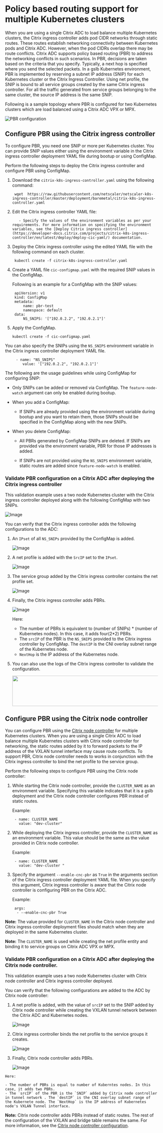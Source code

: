 # Policy based routing support for multiple Kubernetes clusters

When you are using a single Citrix ADC to load balance multiple Kubernetes clusters, the Citrix ingress controller adds pod CIDR networks through static routes. These routes establish networking connectivity between Kubernetes pods and Citrix ADC. However, when the pod CIDRs overlap there may be route conflicts. Citrix ADC supports policy based routing (PBR) to address the networking conflicts in such scenarios. In PBR, decisions are taken based on the criteria that you specify. Typically, a next hop is specified where you send the selected packets. In a gslb Kubernetes environment, PBR is implemented by reserving a subnet IP address (SNIP) for each Kubernetes cluster or the Citrix Ingress Controller. Using net profile, the SNIP is bound to all service groups created by the same Citrix ingress controller. For all the traffic generated from service groups belonging to the same cluster, the source IP address is the same SNIP.

Following is a sample topology where PBR is configured for two Kubernetes clusters which are load balanced using a Citrix ADC VPX or MPX.

![PBR configuration](../media/pbr.jpg)

## Configure PBR using the Citrix ingress controller

To configure PBR, you need one SNIP or more per Kubernetes cluster. You can provide SNIP values either using the environment variable in the Citrix ingress controller deployment YAML file during bootup or using ConfigMap.

Perform the following steps to deploy the Citrix ingress controller and configure PBR using ConfigMap.

1. Download the `citrix-k8s-ingress-controller.yaml` using the following command:

        wget  https://raw.githubusercontent.com/netscaler/netscaler-k8s-ingress-controller/master/deployment/baremetal/citrix-k8s-ingress-controller.yaml

2. Edit the Citrix ingress controller YAML file:
  
          - Specify the values of the environment variables as per your requirements. For more information on specifying the environment variables, see the [Deploy Citrix ingress controller](https://developer-docs.citrix.com/projects/citrix-k8s-ingress-controller/en/latest/deploy/deploy-cic-yaml/) documentation.

3. Deploy the Citrix ingress controller using the edited YAML file with the following command on each cluster.

        kubectl create -f citrix-k8s-ingress-controller.yaml

4. Create a YAML file `cic-configmap.yaml` with the required SNIP values in the ConfigMap.

    Following is an example for a ConfigMap with the SNIP values:

        
        apiVersion: v1
        kind: ConfigMap
        metadata:
            name: pbr-test
            namespace: default
        data:
            NS_SNIPS: '["192.0.2.2", "192.0.2.1"]'
        

5. Apply the ConfigMap.
   
       kubectl create -f cic-configmap.yaml

You can also specify the SNIPs using the `NS_SNIPS` environment variable in the Citrix ingress controller deployment YAML file.

         - name: "NS_SNIPS"
            value: '["192.0.2.2", "192.0.2.1"]'

The following are the usage guidelines while using ConfigMap for configuring SNIP:

- Only SNIPs can be added or removed via ConfigMap. The `feature-node-watch` argument can only be enabled during bootup.

- When you add a ConfigMap:
   
    - If SNIPs are already provided using the environment variable during bootup and you want to retain them, those SNIPs should be specified in the ConfigMap along with the new SNIPs.

- When you delete ConfigMap:
  
    - All PBRs generated by ConfigMap SNIPs are deleted. If SNIPs are provided via the environment variable, PBR for those IP addresses is added.

    - If SNIPs are not provided using the `NS_SNIPS` environment variable, static routes are added since `feature-node-watch` is enabled.


### Validate PBR configuration on a Citrix ADC after deploying the Citrix ingress controller

This validation example uses a two node Kubernetes cluster with the Citrix ingress controller deployed along with the following ConfigMap with two SNIPs.

   ![Image](https://user-images.githubusercontent.com/46886297/117246195-cf68b400-ae59-11eb-9986-14e53ae98701.png)

You can verify that the Citrix ingress controller adds the following configurations to the ADC:

 1. An `IPset` of all `NS_SNIPs` provided by the ConfigMap is added.
 
       ![Image](https://user-images.githubusercontent.com/46886297/117246342-19519a00-ae5a-11eb-8e65-70944c24ef51.png)

 2. A net profile is added with the `SrcIP` set to the `IPset`.

       ![Image](https://user-images.githubusercontent.com/46886297/117246445-4736de80-ae5a-11eb-8f0e-fd1829d6343d.png)

 3. The service group added by the Citrix ingress controller contains the net profile set.

       ![Image](https://user-images.githubusercontent.com/46886297/117246742-c4faea00-ae5a-11eb-8e1d-fe0878066b6c.png)

4. Finally, the Citrix ingress controller adds PBRs.

    ![Image](https://user-images.githubusercontent.com/46886297/117247049-3c307e00-ae5b-11eb-8130-2895384113ce.png)
    
    Here:
    - The number of PBRs is equivalent to (number of SNIPs) * (number of Kubernetes nodes). In this case, it adds four(2*2) PBRs.
    - The `srcIP` of the PBR is the `NS_SNIPS` provided to the Citrix ingress controller by ConfigMap. The `destIP` is the CNI overlay subnet range of the Kubernetes node.
    - `NextHop` is the IP address of the Kubernetes node. 

5. You can also use the logs of the Citrix ingress controller to validate the configuration.

     <img src="https://user-images.githubusercontent.com/46886297/117247896-b1e91980-ae5c-11eb-8fbb-177c1db7ceb2.png" width="1200" height="100">

## Configure PBR using the Citrix node controller

You can configure PBR using the [Citrix node controller](https://github.com/citrix/citrix-k8s-node-controller) for multiple Kubernetes clusters. When you are using a single Citrix ADC to load balance multiple Kubernetes clusters with Citrix node controller for networking, the static routes added by it to forward packets to the IP address of the VXLAN tunnel interface may cause route conflicts. To support PBR, Citrix node controller needs to works in conjunction with the Citrix ingress controller to bind the net profile to the service group. 

Perform the following steps to configure PBR using the Citrix node controller:

1. While starting the Citrix node controller, provide the `CLUSTER_NAME` as an environment variable. Specifying this variable indicates that it is a gslb deployment and the Citrix node controller configures PBR instead of static routes.  
    
    Example:

        - name: CLUSTER_NAME 
          value: "dev-cluster"

2. While deploying the Citrix ingress controller, provide the `CLUSTER_NAME` as an environment variable. This value should be the same as the value provided in Citrix node controller.

    Example:  

        - name: CLUSTER_NAME  
          value: "dev-cluster "

1. Specify the argument `--enable-cnc-pbr` as `True` in the arguments section of the Citrix ingress controller deployment YAML file. When you specify this argument, Citrix ingress controller is aware that the Citrix node controller is configuring PBR on the Citrix ADC.

    Example:

        args: 
         - --enable-cnc-pbr True          

**Note:** The value provided for `CLUSTER_NAME` in the Citrix node controller and Citrix ingress controller deployment files should match when they are deployed in the same Kubernetes cluster.

**Note:** The `CLUSTER_NAME` is used while creating the net profile entity and binding it to service groups on Citrix ADC VPX or MPX.

### Validate PBR configuration on a Citrix ADC after deploying the Citrix node controller.

This validation example uses a two node Kubernetes cluster with Citrix node controller and Citrix ingress controller deployed. 

You can verify that the following configurations are added to the ADC by Citrix node controller:

  1. A net profile is added, with the value of `srcIP` set to the SNIP added by Citrix node controller while creating the VXLAN tunnel network between the Citrix ADC and Kubernetes nodes.
  
     ![Image](https://user-images.githubusercontent.com/46886297/117264605-03030880-ae71-11eb-81a1-827e58778b2e.png)

  2. Citrix ingress controller binds the net profile to the service groups it creates.

     ![Image](https://user-images.githubusercontent.com/46886297/117264747-262db800-ae71-11eb-8751-43a1f8161ef9.png)
  
  3. Finally, Citrix node controller adds PBRs.

     ![Image](https://user-images.githubusercontent.com/46886297/117265066-7a389c80-ae71-11eb-82ce-247a9ded3b23.png)
     
    Here:

    - The number of PBRs is equal to number of Kuberntes nodes. In this case, it adds two PBRs.
    - The `srcIP` of the PBR is the `SNIP` added by Citrix node controller in tunnel network . The `destIP` is the CNI overlay subnet range of the Kubernete node. The `NextHop` is the IP address of Kubernetes node's VXLAN Tunnel interface. 
        

**Note:** Citrix node controller adds PBRs instead of static routes. The rest of the configuration of the VXLAN and bridge table remains the same. For more information, see the [Citrix node controller configuration](https://github.com/citrix/citrix-k8s-node-controller/tree/master/deploy#verify-the-deployment). 
